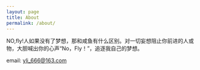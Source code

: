 ```yaml
---
layout: page
title: About
permalink: /about/
---
```


NO,fly!人如果没有了梦想，那和咸鱼有什么区别。对一切妄想阻止你前进的人或物，大胆喊出你的心声“No，Fly！”，追逐我自己的梦想。

email: yli_666@163.com